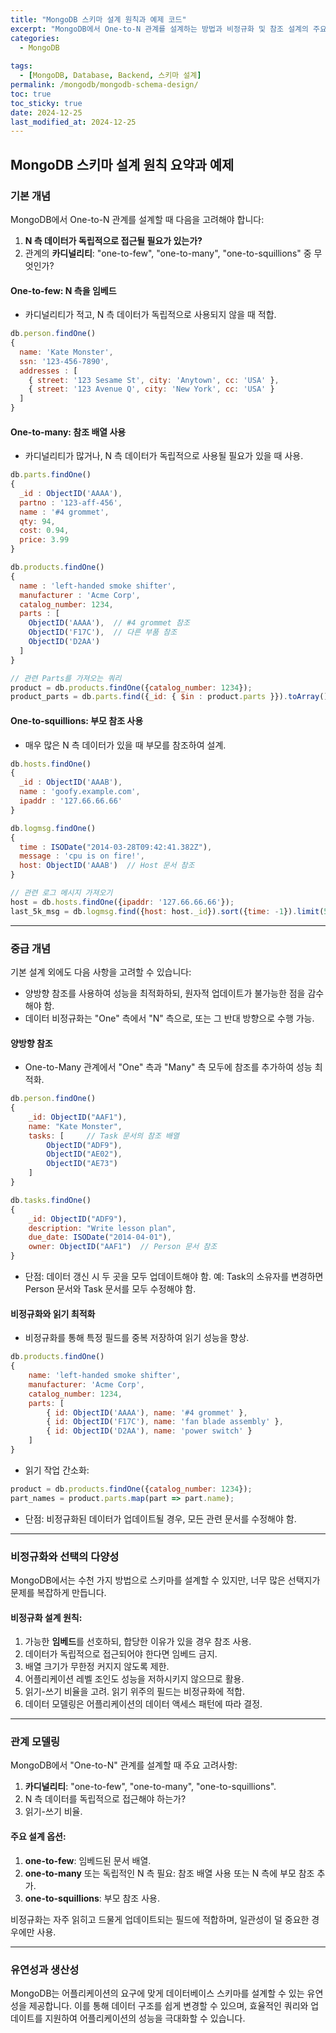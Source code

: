```yaml
---
title: "MongoDB 스키마 설계 원칙과 예제 코드"
excerpt: "MongoDB에서 One-to-N 관계를 설계하는 방법과 비정규화 및 참조 설계의 주요 원칙을 예제 코드와 함께 정리했습니다."
categories:
  - MongoDB
  
tags:
  - [MongoDB, Database, Backend, 스키마 설계]
permalink: /mongodb/mongodb-schema-design/
toc: true
toc_sticky: true
date: 2024-12-25
last_modified_at: 2024-12-25
---
```


## MongoDB 스키마 설계 원칙 요약과 예제

### 기본 개념
MongoDB에서 One-to-N 관계를 설계할 때 다음을 고려해야 합니다:
1. **N 측 데이터가 독립적으로 접근될 필요가 있는가?**
2. 관계의 **카디널리티**: "one-to-few", "one-to-many", "one-to-squillions" 중 무엇인가?

#### **One-to-few**: N 측을 임베드
- 카디널리티가 적고, N 측 데이터가 독립적으로 사용되지 않을 때 적합.

```javascript
db.person.findOne()
{
  name: 'Kate Monster',
  ssn: '123-456-7890',
  addresses : [
    { street: '123 Sesame St', city: 'Anytown', cc: 'USA' },
    { street: '123 Avenue Q', city: 'New York', cc: 'USA' }
  ]
}
```

#### **One-to-many**: 참조 배열 사용
- 카디널리티가 많거나, N 측 데이터가 독립적으로 사용될 필요가 있을 때 사용.

```javascript
db.parts.findOne()
{
  _id : ObjectID('AAAA'),
  partno : '123-aff-456',
  name : '#4 grommet',
  qty: 94,
  cost: 0.94,
  price: 3.99
}

db.products.findOne()
{
  name : 'left-handed smoke shifter',
  manufacturer : 'Acme Corp',
  catalog_number: 1234,
  parts : [
    ObjectID('AAAA'),  // #4 grommet 참조
    ObjectID('F17C'),  // 다른 부품 참조
    ObjectID('D2AA')
  ]
}

// 관련 Parts를 가져오는 쿼리
product = db.products.findOne({catalog_number: 1234});
product_parts = db.parts.find({_id: { $in : product.parts }}).toArray();
```

#### **One-to-squillions**: 부모 참조 사용
- 매우 많은 N 측 데이터가 있을 때 부모를 참조하여 설계.

```javascript
db.hosts.findOne()
{
  _id : ObjectID('AAAB'),
  name : 'goofy.example.com',
  ipaddr : '127.66.66.66'
}

db.logmsg.findOne()
{
  time : ISODate("2014-03-28T09:42:41.382Z"),
  message : 'cpu is on fire!',
  host: ObjectID('AAAB')  // Host 문서 참조
}

// 관련 로그 메시지 가져오기
host = db.hosts.findOne({ipaddr: '127.66.66.66'});
last_5k_msg = db.logmsg.find({host: host._id}).sort({time: -1}).limit(5000).toArray();
```

---

### 중급 개념
기본 설계 외에도 다음 사항을 고려할 수 있습니다:

- 양방향 참조를 사용하여 성능을 최적화하되, 원자적 업데이트가 불가능한 점을 감수해야 함.
- 데이터 비정규화는 "One" 측에서 "N" 측으로, 또는 그 반대 방향으로 수행 가능.

#### **양방향 참조**
- One-to-Many 관계에서 "One" 측과 "Many" 측 모두에 참조를 추가하여 성능 최적화.

```javascript
db.person.findOne()
{
    _id: ObjectID("AAF1"),
    name: "Kate Monster",
    tasks: [     // Task 문서의 참조 배열
        ObjectID("ADF9"), 
        ObjectID("AE02"),
        ObjectID("AE73") 
    ]
}

db.tasks.findOne()
{
    _id: ObjectID("ADF9"), 
    description: "Write lesson plan",
    due_date: ISODate("2014-04-01"),
    owner: ObjectID("AAF1")  // Person 문서 참조
}
```
- 단점: 데이터 갱신 시 두 곳을 모두 업데이트해야 함. 예: Task의 소유자를 변경하면 Person 문서와 Task 문서를 모두 수정해야 함.

#### **비정규화와 읽기 최적화**
- 비정규화를 통해 특정 필드를 중복 저장하여 읽기 성능을 향상.

```javascript
db.products.findOne()
{
    name: 'left-handed smoke shifter',
    manufacturer: 'Acme Corp',
    catalog_number: 1234,
    parts: [
        { id: ObjectID('AAAA'), name: '#4 grommet' },
        { id: ObjectID('F17C'), name: 'fan blade assembly' },
        { id: ObjectID('D2AA'), name: 'power switch' }
    ]
}
```
- 읽기 작업 간소화:
```javascript
product = db.products.findOne({catalog_number: 1234});
part_names = product.parts.map(part => part.name);
```
- 단점: 비정규화된 데이터가 업데이트될 경우, 모든 관련 문서를 수정해야 함.

---

### 비정규화와 선택의 다양성
MongoDB에서는 수천 가지 방법으로 스키마를 설계할 수 있지만, 너무 많은 선택지가 문제를 복잡하게 만듭니다.

#### 비정규화 설계 원칙:
1. 가능한 **임베드**를 선호하되, 합당한 이유가 있을 경우 참조 사용.
2. 데이터가 독립적으로 접근되어야 한다면 임베드 금지.
3. 배열 크기가 무한정 커지지 않도록 제한.
4. 어플리케이션 레벨 조인도 성능을 저하시키지 않으므로 활용.
5. 읽기-쓰기 비율을 고려. 읽기 위주의 필드는 비정규화에 적합.
6. 데이터 모델링은 어플리케이션의 데이터 액세스 패턴에 따라 결정.

---

### 관계 모델링
MongoDB에서 "One-to-N" 관계를 설계할 때 주요 고려사항:

1. **카디널리티**: "one-to-few", "one-to-many", "one-to-squillions".
2. N 측 데이터를 독립적으로 접근해야 하는가?
3. 읽기-쓰기 비율.

#### 주요 설계 옵션:
1. **one-to-few**: 임베드된 문서 배열.
2. **one-to-many** 또는 독립적인 N 측 필요: 참조 배열 사용 또는 N 측에 부모 참조 추가.
3. **one-to-squillions**: 부모 참조 사용.

비정규화는 자주 읽히고 드물게 업데이트되는 필드에 적합하며, 일관성이 덜 중요한 경우에만 사용.

---

### 유연성과 생산성
MongoDB는 어플리케이션의 요구에 맞게 데이터베이스 스키마를 설계할 수 있는 유연성을 제공합니다. 이를 통해 데이터 구조를 쉽게 변경할 수 있으며, 효율적인 쿼리와 업데이트를 지원하여 어플리케이션의 성능을 극대화할 수 있습니다.

